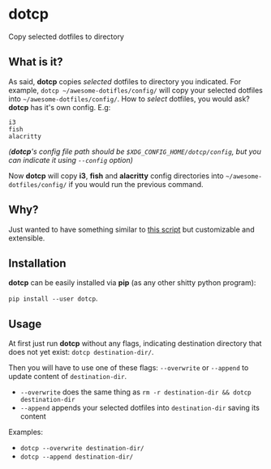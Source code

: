 # dotcp
Copy selected dotfiles to directory

## What is it?
As said, **dotcp** copies _selected_ dotfiles to directory you indicated.
For example, `dotcp ~/awesome-dotifles/config/` will copy your selected dotfiles into `~/awesome-dotfiles/config/`.
How to _select_ dotfiles, you would ask? **dotcp** has it's own config. E.g:
```
i3
fish
alacritty
```
_(**dotcp**'s config file path should be `$XDG_CONFIG_HOME/dotcp/config`, but you can indicate it using `--config` option)_

Now **dotcp** will copy **i3**, **fish** and **alacritty** config directories into `~/awesome-dotfiles/config/` if you would run the previous command.

## Why?
Just wanted to have something similar to [this script](https://github.com/jieggii/dotfiles/blob/ed77dc9c0a5056cd00d9e647e6d55a1498783434/update.bash) but customizable and extensible.

## Installation
**dotcp** can be easily installed via **pip** (as any other shitty python program):

`pip install --user dotcp`.

## Usage
At first just run **dotcp** without any flags, indicating destination directory that does not yet exist:
`dotcp destination-dir/`.

Then you will have to use one of these flags: `--overwrite` or `--append` to update content of `destination-dir`.
* `--overwrite` does the same thing as `rm -r destination-dir && dotcp destination-dir`
* `--append` appends your selected dotfiles into `destination-dir` saving its content

Examples:
* `dotcp --overwrite destination-dir/`
* `dotcp --append destination-dir/`
